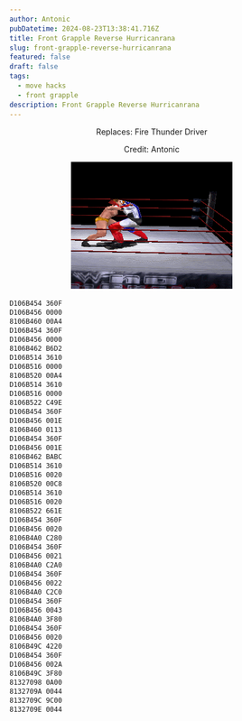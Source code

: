```yaml
---
author: Antonic
pubDatetime: 2024-08-23T13:38:41.716Z
title: Front Grapple Reverse Hurricanrana
slug: front-grapple-reverse-hurricanrana
featured: false
draft: false
tags:
  - move hacks
  - front grapple
description: Front Grapple Reverse Hurricanrana
---
```

<center>
Replaces: Fire Thunder Driver <p>
Credit: Antonic

![Big Ending](/src/assets/images/gifs/front-grapple-reverse-hurracanrana.gif)
</center>

```text
D106B454 360F
D106B456 0000
8106B460 00A4
D106B454 360F
D106B456 0000
8106B462 B6D2
D106B514 3610
D106B516 0000
8106B520 00A4
D106B514 3610
D106B516 0000
8106B522 C49E
D106B454 360F
D106B456 001E
8106B460 0113
D106B454 360F
D106B456 001E
8106B462 BABC
D106B514 3610
D106B516 0020
8106B520 00C8
D106B514 3610
D106B516 0020
8106B522 661E
D106B454 360F
D106B456 0020
8106B4A0 C280
D106B454 360F
D106B456 0021
8106B4A0 C2A0
D106B454 360F
D106B456 0022
8106B4A0 C2C0
D106B454 360F
D106B456 0043
8106B4A0 3F80
D106B454 360F
D106B456 0020
8106B49C 4220
D106B454 360F
D106B456 002A
8106B49C 3F80
81327098 0A00
8132709A 0044
8132709C 9C00
8132709E 0044
```
